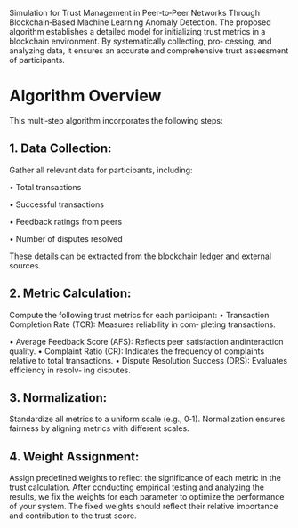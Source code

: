 Simulation for Trust Management in Peer‐to‐Peer Networks Through Blockchain‐Based Machine Learning Anomaly Detection. The proposed algorithm establishes a detailed model for initializing trust metrics in a blockchain environment. By systematically collecting, pro‐ cessing, and analyzing data, it ensures an accurate and comprehensive trust assessment of participants. 
 # Algorithm Overview
This multi‐step algorithm incorporates the following steps:

## 1. Data Collection:

Gather all relevant data for participants, including:

• Total transactions

• Successful transactions

• Feedback ratings from peers

• Number of disputes resolved

These details can be extracted from the blockchain ledger and
external sources.

## 2. Metric Calculation:

Compute the following trust metrics for each participant:
• Transaction Completion Rate (TCR): Measures reliability in com‐
pleting transactions.

• Average Feedback Score (AFS): Reflects peer satisfaction andinteraction quality.
• Complaint Ratio (CR): Indicates the frequency of complaints relative to total transactions.
• Dispute Resolution Success (DRS): Evaluates efficiency in resolv‐
ing disputes.

## 3. Normalization:

Standardize all metrics to a uniform scale (e.g., 0‐1). Normalization
ensures fairness by aligning metrics with different scales.
## 4. Weight Assignment:
Assign predefined weights to reflect the significance of each metric
in the trust calculation.
After conducting empirical testing and analyzing the results, we fix
the weights for each parameter to optimize the performance of your
system. The fixed weights should reflect their relative importance
and contribution to the trust score.
